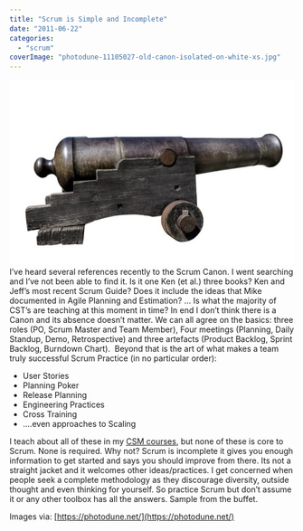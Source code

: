 ```yaml
---
title: "Scrum is Simple and Incomplete"
date: "2011-06-22"
categories: 
  - "scrum"
coverImage: "photodune-11105027-old-canon-isolated-on-white-xs.jpg"
---
```


![old cannon - image licensed from Photodune](images/photodune-11105027-old-canon-isolated-on-white-xs.jpg) I’ve heard several references recently to the Scrum Canon. I went searching and I’ve not been able to find it. Is it one Ken (et al.) three books? Ken and Jeff’s most recent Scrum Guide? Does it include the ideas that Mike documented in Agile Planning and Estimation? … Is what the majority of CST’s are teaching at this moment in time? In end I don’t think there is a Canon and its absence doesn’t matter. We can all agree on the basics: three roles (PO, Scrum Master and Team Member), Four meetings (Planning, Daily Standup, Demo, Retrospective) and three artefacts (Product Backlog, Sprint Backlog, Burndown Chart).  Beyond that is the art of what makes a team truly successful Scrum Practice (in no particular order):

- User Stories
- Planning Poker
- Release Planning
- Engineering Practices
- Cross Training
- ….even approaches to Scaling

I teach about all of these in my [CSM courses](/certified-scrummaster-csm-training), but none of these is core to Scrum. None is required. Why not? Scrum is incomplete it gives you enough information to get started and says you should improve from there. Its not a straight jacket and it welcomes other ideas/practices. I get concerned when people seek a complete methodology as they discourage diversity, outside thought and even thinking for yourself. So practice Scrum but don’t assume it or any other toolbox has all the answers. Sample from the buffet.

Images via: [https://photodune.net/](https://photodune.net/)
